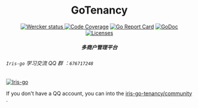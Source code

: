 <h1 align="center">GoTenancy</h1>

<div align="center">
    <a href="https://app.wercker.com/project/byKey/38763d8e14b612f57ad87f50a2b70f10">
      <img alt="Wercker status" src="https://app.wercker.com/status/38763d8e14b612f57ad87f50a2b70f10/s/master">
    </a>
    <a href="https://codecov.io/gh/snowlyg/go-tenancy"><img src="https://codecov.io/gh/snowlyg/go-tenancy/branch/master/graph/badge.svg" alt="Code Coverage"></a>
    <a href="https://goreportcard.com/report/github.com/snowlyg/go-tenancy"><img src="https://goreportcard.com/badge/github.com/snowlyg/go-tenancy" alt="Go Report Card"></a>
    <a href="https://godoc.org/github.com/snowlyg/go-tenancy"><img src="https://godoc.org/github.com/snowlyg/go-tenancy?status.svg" alt="GoDoc"></a>
    <a href="https://github.com/snowlyg/go-tenancy/blob/master/LICENSE"><img src="https://img.shields.io/github/license/snowlyg/go-tenancy" alt="Licenses"></a>
    <h5 align="center">多商户管理平台</h5>
</div>

###### `Iris-go` 学习交流 QQ 群 ：`676717248`
<a target="_blank" href="//shang.qq.com/wpa/qunwpa?idkey=cc99ccf86be594e790eacc91193789746af7df4a88e84fe949e61e5c6d63537c"><img border="0" src="http://pub.idqqimg.com/wpa/images/group.png" alt="Iris-go" title="Iris-go"></a>

If you don't have a QQ account, you can into the [iris-go-tenancy/community](https://gitter.im/iris-go-tenancy/community?utm_source=share-link&utm_medium=link&utm_campaign=share-link) .

